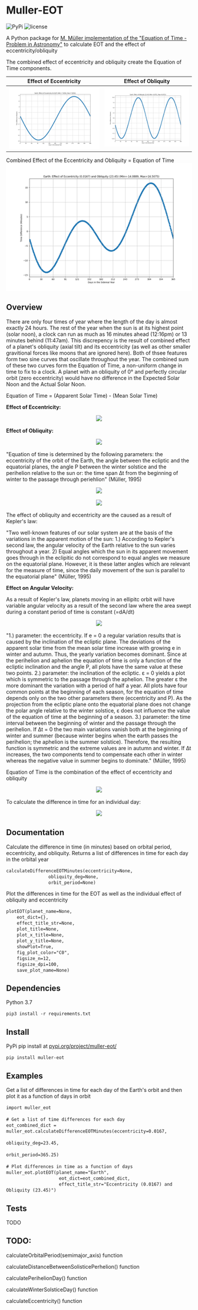 # Muller-EOT
![PyPi](https://img.shields.io/pypi/v/muller-eot)
![license](https://img.shields.io/github/license/cyschneck/Muller-EOT)

A Python package for [M. Müller implementation of the "Equation of Time - Problem in Astronomy"](http://info.ifpan.edu.pl/firststep/aw-works/fsII/mul/mueller.pdf) to calculate EOT and the effect of eccentricity/obliquity

The combined effect of eccentricity and obliquity create the Equation of Time components.

| Effect of Eccentricity | Effect of Obliquity |
| ------------- | ------------- |
| ![effect_eccentricity](https://raw.githubusercontent.com/cyschneck/Muller-EOT/main/examples/earth_eccentricity_testing.png) | ![effect_obliquity](https://raw.githubusercontent.com/cyschneck/Muller-EOT/main/examples/earth_obliquity_testing.png) |

Combined Effect of the Eccentricity and Obliquity = Equation of Time
![effect_eot](https://raw.githubusercontent.com/cyschneck/Muller-EOT/main/examples/earth_eot_testing.png)

## Overview

There are only four times of year where the length of the day is almost exactly 24 hours. 
The rest of the year when the sun is at its highest point (solar noon), a clock can run 
as much as 16 minutes ahead (12:16pm) or 13 minutes behind (11:47am). This discrepency is 
the result of combined effect of a planet's obliquity (axial tilt) and its eccentricity (as
well as other smaller gravitional forces like moons that are ignored here). Both of thsee 
features form two sine curves that oscillate throughout the year. The combined sum
of these two curves form the Equation of Time, a non-uniform change in time to fix to a clock.
A planet with an obliquity of 0° and perfectly circular orbit (zero eccentricity) would have
no difference in the Expected Solar Noon and the Actual Solar Noon.

Equation of Time = (Apparent Solar Time) - (Mean Solar Time) 

**Effect of Eccentricity:**
<p align="center">
  <img src="https://user-images.githubusercontent.com/22159116/203484492-bf0f6098-fe13-44d3-b372-bcb8cc4120f8.png" />
</p>

**Effect of Obliquity:**
<p align="center">
  <img src="https://user-images.githubusercontent.com/22159116/203484389-613ffb3e-9719-4962-a316-eeeb887af1c5.png" />
</p>

"Equation of time is determined by the following parameters: the eccentricity of 
the orbit of the Earth, the angle between the ecliptic and the equatorial planes, the 
angle P between the winter solstice and the perihelion relative to the sun or: 
the time span ∆t from the beginning of winter to the passage through periehlion" (Müller, 1995)

<p align="center">
  <img src="https://user-images.githubusercontent.com/22159116/203484797-23c81e99-0eee-4431-bc21-31429a615e4f.png" />
</p>
<p align="center">
  <img src="https://user-images.githubusercontent.com/22159116/203484692-b07bad99-3c6c-43e5-904f-04200f72c571.png" />
</p>

The effect of obliquity and eccentricity are the caused as a result of Kepler's law:

"Two well-known features of our solar system are at the basis of the variations
 in the apparent motion of the sun: 1.) According to Kepler's second law, the angular
 velocity of the Earth relative to the sun varies throughout a year. 2) Equal angles
 which the sun in its apparent movement goes through in the eclipitic do not correspond
 to equal angles we measure on the equatorial plane. However, it is these latter angles
 which are relevant for the measure of time, since the daily movement of the sun is
 parallel to the equatorial plane" (Müller, 1995)
 
**Effect on Angular Velocity:**

As a result of Kepler's law, planets moving in an ellipitc orbit will have variable angular velocity 
as a result of the second law where the area swept during a constant period of time is constant (=dA/dt)

<p align="center">
  <img src="https://user-images.githubusercontent.com/22159116/203687968-4055d194-afe0-49e8-8b73-94f1b58a3969.png" />
</p>

"1.) parameter: the eccentricity. If e = 0 a regular variation results that is caused by
the inclination of the ecliptic plane. The deviations of the apparent solar time from the
mean solar time increase with growing e in winter and autumn. Thus, the yearly variation
becomes dominant. Since at the perihelion and aphelion the equation of time is only a
function of the ecliptic inclination and the angle P, all plots have the same value at these
two points.
2.) parameter: the inclination of the ecliptic. ε = 0 yields a plot which is symmetric to
the passage through the aphelion. The greater ε the more dominant the variation with a
period of half a year. All plots have four common points at the beginning of each season,
for the equation of time depends only on the two other parameters there (eccentricity
and P). As the projection from the ecliptic plane onto the equatorial plane does not
change the polar angle relative to the winter solstice, ε does not influence the value of the
equation of time at the beginning of a season.
3.) parameter: the time interval between the beginning of winter and the passage
through the perihelion. If ∆t = 0 the two main variations vanish both at the beginning
of winter and summer (because winter begins when the earth passes the perihelion; the
aphelion is the summer solstice). Therefore, the resulting function is symmetric and the
extreme values are in autumn and winter. If ∆t increases, the two components tend to
compensate each other in winter whereas the negative value in summer begins to dominate." (Müller, 1995)

Equation of Time is the combination of the effect of eccentricity and obliquity
<p align="center">
  <img src="https://user-images.githubusercontent.com/22159116/203484851-c96be35a-2d4a-44df-a2ee-a9d88974aa9e.png" />
</p>

To calculate the difference in time for an individual day:
<p align="center">
  <img src="https://user-images.githubusercontent.com/22159116/203877814-c2d710f3-0681-4f72-8607-0f96e2a33256.png" />
</p>

## Documentation
Calculate the difference in time (in minutes) based on orbital period, eccentricity, and obliquity. Returns a list of differences in time for each day in the orbital year
```
calculateDifferenceEOTMinutes(eccentricity=None,
				obliquity_deg=None,
				orbit_period=None)
```

Plot the differences in time for the EOT as well as the individual effect of obliquity and eccentricity
```
plotEOT(planet_name=None,
	eot_dict={},
	effect_title_str=None,
	plot_title=None,
	plot_x_title=None,
	plot_y_title=None,
	showPlot=True,
	fig_plot_color="C0",
	figsize_n=12,
	figsize_dpi=100,
	save_plot_name=None)
```
## Dependencies
Python 3.7
```
pip3 install -r requirements.txt
```
## Install
PyPi pip install at [pypi.org/project/muller-eot/](https://pypi.org/project/muller-eot/)

```
pip install muller-eot
```
## Examples

Get a list of differences in time for each day of the Earth's orbit and then plot it as a function of days in orbit

```
import muller_eot

# Get a list of time differences for each day
eot_combined_dict = muller_eot.calculateDifferenceEOTMinutes(eccentricity=0.0167,
															obliquity_deg=23.45,
															orbit_period=365.25)

# Plot differences in time as a function of days
muller_eot.plotEOT(planet_name="Earth",
					eot_dict=eot_combined_dict,
					effect_title_str="Eccentricity (0.0167) and Obliquity (23.45)")
```

## Tests

TODO

## TODO:

calculateOrbitalPeriod(semimajor_axis) function

calculateDistanceBetweenSolisticePerhelion() function

calculatePerihelionDay() function

calculateWinterSolsticeDay() function

calculateEccentricity() function
